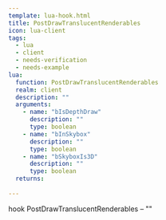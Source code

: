 ```yaml
---
template: lua-hook.html
title: PostDrawTranslucentRenderables
icon: lua-client
tags:
  - lua
  - client
  - needs-verification
  - needs-example
lua:
  function: PostDrawTranslucentRenderables
  realm: client
  description: ""
  arguments:
    - name: "bIsDepthDraw"
      description: ""
      type: boolean
    - name: "bInSkybox"
      description: ""
      type: boolean
    - name: "bSkyboxIs3D"
      description: ""
      type: boolean
  returns:
    
---
```


<div class="lua__search__keywords">
hook PostDrawTranslucentRenderables &#x2013; ""
</div>
